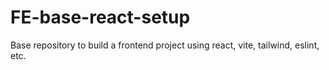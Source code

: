 # FE-base-react-setup
Base repository to build a frontend project using react, vite, tailwind, eslint, etc.
